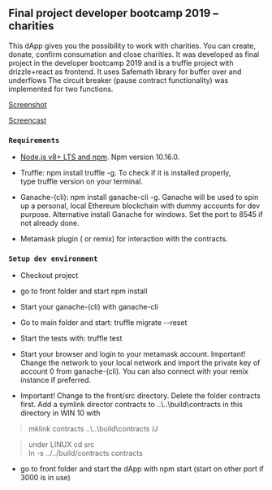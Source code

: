 Final project developer bootcamp 2019 – charities
-------------------------------------------------

This dApp gives you the possibility to work with charities. You can create,
donate, confirm consumation and close charities. It was developed as final
project in the developer bootcamp 2019 and is a truffle project with
drizzle+react as frontend. It uses Safemath library for buffer over and underflows
The circuit breaker (pause contract functionality) was implemented for two functions.

[Screenshot](https://github.com/8locktec/charities/blob/master/screenshot-dapp.PNG)

[Screencast](https://drive.google.com/file/d/16v1sQk1UFL5tqEbnH31bMOw01GrvXa2T/view?usp=sharing)

### `Requirements`

-   [Node.js v8+ LTS and npm](https://nodejs.org/en/). Npm version 10.16.0.

-   Truffle: npm install truffle -g. To check if it is installed properly,
    type truffle version on your terminal.

-   Ganache-(cli): npm install ganache-cli -g. Ganache will be used to spin up a
    personal, local Ethereum blockchain with dummy accounts for dev purpose.
    Alternative install Ganache for windows. Set the port to 8545 if not already
    done.

-   Metamask plugin ( or remix) for interaction with the contracts.

### `Setup dev environment`

-   Checkout project

-   go to front folder and start npm install

-   Start your ganache-(cli) with ganache-cli

-   Go to main folder and start: truffle migrate --reset

-   Start the tests with: truffle test

-   Start your browser and login to your metamask account. Important! Change the
    network to your local network and import the private key of account 0 from
    ganache-(cli). You can also connect with your remix instance if preferred.

-   Important! Change to the front/src directory. Delete the folder contracts
    first. Add a symlink director contracts to ..\\..\\build\\contracts in this
    directory in WIN 10 with

>   mklink contracts ..\\..\\build\\contracts /J

>   under LINUX cd src  
>   ln -s ../../build/contracts contracts

-   go to front folder and start the dApp with npm start (start on other port if 3000 is in use)
